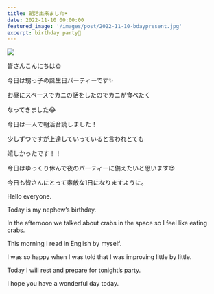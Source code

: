 ```yaml
---
title: 朝活出来ました☀
date: 2022-11-10 00:00:00
featured_image: '/images/post/2022-11-10-bdaypresent.jpg'
excerpt: birthday party🥳
---
```


![](https://yutarochan.github.io/yurumina/images/post/2022-11-10-bdaypresent.jpg)

皆さんこんにちは🌞

今日は甥っ子の誕生日パーティーです✨

お昼にスペースでカニの話をしたのでカニが食べたく

なってきました😂

今日は一人で朝活音読しました！

少しずつですが上達していっていると言われとても

嬉しかったです！！

今日はゆっくり休んで夜のパーティーに備えたいと思います😍

今日も皆さんにとって素敵な1日になりますように。


Hello everyone.

Today is my nephew’s birthday.

In the afternoon we talked about crabs in the space so I feel like eating crabs.

This morning I read in English by myself.

I was so happy when I was told that I was improving little by little.

Today I will rest and prepare for tonight’s party.

I hope you have a wonderful day today.
